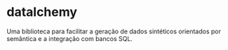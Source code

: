 # datalchemy
Uma biblioteca para facilitar a geração de dados sintéticos orientados por semântica e a integração com bancos SQL.
